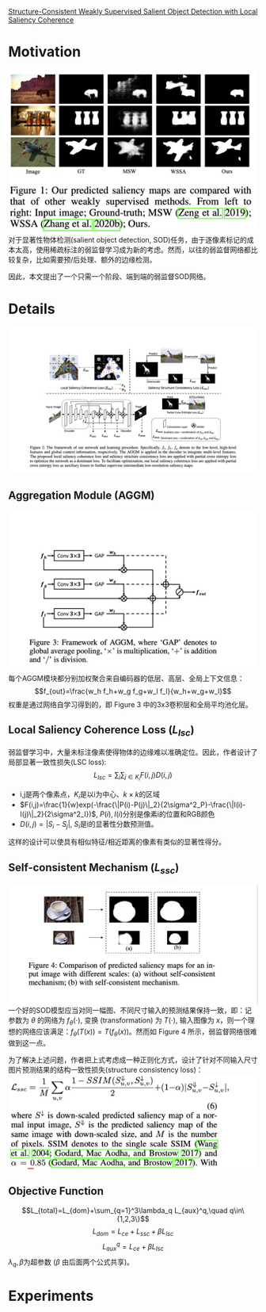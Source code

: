 [Structure-Consistent Weakly Supervised Salient Object Detection with Local Saliency Coherence](https://arxiv.org/abs/2012.04404)

# Motivation
![pic](../../images/StructureConsis1.png "首页右上角插图")
对于显著性物体检测(salient object detection, SOD)任务，由于逐像素标记的成本太高，使用稀疏标注的弱监督学习成为新的考虑。然而，以往的弱监督网络都比较复杂，比如需要预/后处理、额外的边缘检测。

因此，本文提出了一个只需一个阶段、端到端的弱监督SOD网络。

# Details
![pic](../../images/StructureConsis2.png "Model")

## Aggregation Module (AGGM)
![pic](../../images/StructureConsis3.png "AGGM")
每个AGGM模块都分别加权聚合来自编码器的低层、高层、全局上下文信息：
$$f_{out}=\frac{w_h f_h+w_g f_g+w_l f_l}{w_h+w_g+w_l}$$
权重是通过网络自学习得到的，即 Figure 3 中的3x3卷积层和全局平均池化层。

## Local Saliency Coherence Loss ($L_{lsc}$)
弱监督学习中，大量未标注像素使得物体的边缘难以准确定位。因此，作者设计了局部显著一致性损失(LSC loss):
$$L_{lsc}=\sum_i\sum_{j\in K_i}F(i,j)D(i,j)$$
- i,j是两个像素点，$K_i$是以i为中心、$k\times k$的区域
- $F(i,j)=\frac{1}{w}exp(-\frac{\|P(i)-P(j)\|_2}{2\sigma^2_P}-\frac{\|I(i)-I(j)\|_2}{2\sigma^2_I})$, $P(i), I(i)$分别是像素i的位置和RGB颜色
- $D(i,j)=|S_i-S_j|$, $S_i$是i的显著性分数预测值。

这样的设计可以使具有相似特征/相近距离的像素有类似的显著性得分。

## Self-consistent Mechanism ($L_{ssc}$)
![pic](../../images/StructureConsis4.png "Self-consistent")
一个好的SOD模型应当对同一幅图、不同尺寸输入的预测结果保持一致，即：记参数为 $\theta$ 的网络为 $f_\theta(\cdot)$, 变换 (transformation) 为 $T(\cdot)$, 输入图像为 $x$，则一个理想的网络应该满足：$f_\theta(T(x))=T(f_\theta(x))$。然而如 Figure 4 所示，弱监督网络很难做到这一点。

为了解决上述问题，作者把上式考虑成一种正则化方式，设计了针对不同输入尺寸图片预测结果的结构一致性损失(structure consistency loss)：
![pic](../../images/StructureConsis5.png "Self-consistent")

## Objective Function
$$L_{total}=L_{dom}+\sum_{q=1}^3\lambda_q L_{aux}^q,\quad q\in\{1,2,3\}$$
$$L_{dom}=L_{ce}+L_{ssc}+\beta L_{lsc}$$
$$L_{aux}^q=L_{ce}+\beta L_{lsc}$$
$\lambda_q,\beta$为超参数 ($\beta$ 由后面两个公式共享)。

# Experiments
